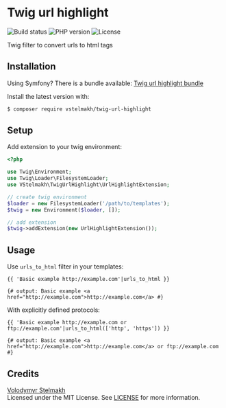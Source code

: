 # Twig url highlight
![Build status](https://github.com/vstelmakh/twig-url-highlight/workflows/build/badge.svg?branch=master)
![PHP version](https://img.shields.io/packagist/php-v/vstelmakh/twig-url-highlight)
![License](https://img.shields.io/github/license/vstelmakh/twig-url-highlight)

Twig filter to convert urls to html tags  

## Installation
Using Symfony? There is a bundle available: [Twig url highlight bundle](https://github.com/vstelmakh/twig-url-highlight-bundle)  

Install the latest version with:  
```bash
$ composer require vstelmakh/twig-url-highlight
```

## Setup
Add extension to your twig environment:  
```php
<?php

use Twig\Environment;
use Twig\Loader\FilesystemLoader;
use VStelmakh\TwigUrlHighlight\UrlHighlightExtension;

// create twig environment
$loader = new FilesystemLoader('/path/to/templates');
$twig = new Environment($loader, []);

// add extension
$twig->addExtension(new UrlHighlightExtension());
```

## Usage
Use `urls_to_html` filter in your templates:  
```twig
{{ 'Basic example http://example.com'|urls_to_html }}

{# output: Basic example <a href="http://example.com">http://example.com</a> #}
```

With explicitly defined protocols:  
```twig
{{ 'Basic example http://example.com or ftp://example.com'|urls_to_html(['http', 'https']) }}

{# output: Basic example <a href="http://example.com">http://example.com</a> or ftp://example.com #}
```

## Credits
[Volodymyr Stelmakh](https://github.com/vstelmakh)  
Licensed under the MIT License. See [LICENSE](LICENSE) for more information.  